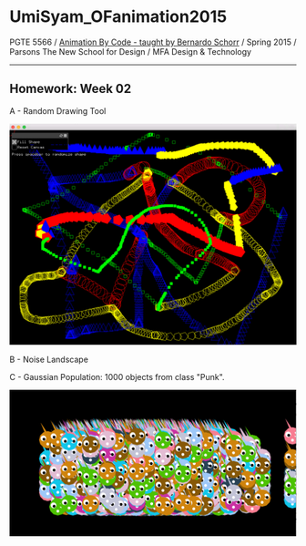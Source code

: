 # UmiSyam_OFanimation2015

PGTE 5566 / [Animation By Code - taught by Bernardo Schorr](https://github.com/bschorr/OFAnimation_Spring2015) / Spring 2015 / Parsons The New School for Design / MFA Design & Technology
_____________________________________________
## Homework: Week 02
A - Random Drawing Tool

![02_hw_A_RndDrawingTool](images/02_hw_A_RndDrawingTool.png)

B - Noise Landscape


C - Gaussian Population: 1000 objects from class "Punk".

![02_hw_C_PunkGaussianPopulation](images/02_hw_C_PunkGaussianPopulation.png)
